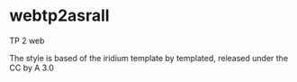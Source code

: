 webtp2asrall
============

TP 2 web 

The style is based of the iridium template by templated, released under the CC by A 3.0
